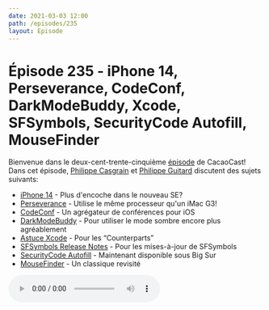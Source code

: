 ```yaml
---
date: 2021-03-03 12:00
path: /episodes/235
layout: Episode
---
```

# Épisode 235 - iPhone 14, Perseverance, CodeConf, DarkModeBuddy, Xcode, SFSymbols, SecurityCode Autofill, MouseFinder
<p>Bienvenue dans le deux-cent-trente-cinqui&egrave;me&nbsp;<a href="https://archive.org/download/cacaocast/cacaocast_235.mp3" title="CacaoCast Episode 235">épisode</a> de CacaoCast! Dans cet épisode, <a href="http://www.twitter.com/philippec" title="Philippe Casgrain sur Twitter">Philippe Casgrain</a> et <a href="http://www.twitter.com/cacaocast" title="Philippe Guitard sur Twitter">Philippe Guitard</a> discutent des sujets suivants:</p>
<ul>
<li><a href="https://9to5mac.com/2021/03/01/punch-hole-iphone-5g-se/" title="iPhone 14">iPhone 14</a> - Plus d'encoche dans le nouveau SE?</li>
<li><a href="https://www.engadget.com/nasa-perseverance-powerpc-750-171516292.html" title="Perseverance">Perseverance</a> - Utilise le même processeur qu'un iMac G3!</li>
<li><a href="https://apps.apple.com/us/app/id1496421647" title="CodeConf">CodeConf</a> - Un agrégateur de conférences pour iOS</li>
<li><a href="https://darkmodebuddy.app" title="DarkModeBuddy">DarkModeBuddy</a> - Pour utiliser le mode sombre encore plus agréablement</li>
<li><a href="https://twitter.com/peterfriese/status/1364544309878534144" title="Astuce Xcode">Astuce Xcode</a> - Pour les “Counterparts”</li>
<li><a href="https://developer.apple.com/sf-symbols/release-notes/" title="SFSymbols Release Notes">SFSymbols Release Notes</a> - Pour les mises-à-jour de SFSymbols</li>
<li><a href="https://twitter.com/rmondello/status/1361727492109701121" title="SecurityCode Autofill">SecurityCode Autofill</a> - Maintenant disponible sous Big Sur</li>
<li><a href="https://github.com/neilsardesai/Mouse-Finder" title="MouseFinder">MouseFinder</a> - Un classique revisité</li>
</ul>
<p><audio controls><source src="https://archive.org/download/cacaocast/cacaocast_235.mp3" type="audio/mpeg"><source src="https://archive.org/download/cacaocast/cacaocast_235.mp3" type="audio/mp4">Votre navigateur ne supporte pas l'élément audio / Your browser does not support the audio element.</audio></p>
